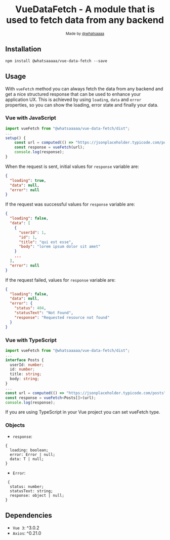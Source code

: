 <h1 align="center">VueDataFetch - A module that is used to fetch data from any backend</h1>

<p align="center">
  <sub>Made by <a href="https://github.com/whatsaaaa">@whatsaaaa</a>
</p>

## Installation

```ssh
npm install @whatsaaaaa/vue-data-fetch --save
```

## Usage

With `vueFetch` method you can always fetch the data from any backend and get a nice structured response that can be used to enhance your application UX. This is achieved by using `loading`, `data` and `error` properties, so you can show the loading, error state and finally your data.

### Vue with JavaScript

```javascript
import vueFetch from "@whatsaaaaa/vue-data-fetch/dist";
...
setup() {
    const url = computed(() => "https://jsonplaceholder.typicode.com/posts");
    const response = vueFetch(url);
    console.log(response);
}
```

When the request is sent, initial values for `response` variable are:

```json
{
  "loading": true,
  "data": null,
  "error": null
}
```

If the request was successful values for `response` variable are:

```json
{
  "loading": false,
  "data": [
    {
      "userId": 1,
      "id": 1,
      "title": "qui est esse",
      "body": "lorem ipsum dolor sit amet"
    }
    ...
  ],
  "error": null
}
```

If the request failed, values for `response` variable are:

```json
{
  "loading": false,
  "data": null,
  "error": {
    "status": 404,
    "statusText": "Not Found",
    "response": "Requested resource not found"
  }
}
```

### Vue with TypeScript

```typescript
import vueFetch from "@whatsaaaaa/vue-data-fetch/dist";
...
interface Posts {
  userId: number;
  id: number;
  title: string;
  body: string;
}
...
const url = computed(() => "https://jsonplaceholder.typicode.com/posts");
const response = vueFetch<Posts[]>(url);
console.log(response);
```

If you are using TypeScript in your Vue project you can set vueFetch<T> type.

### Objects

- `response`:

```
{
  loading: boolean;
  error: Error | null;
  data: T | null;
}
```

- `Error`:

```
 {
  status: number;
  statusText: string;
  response: object | null;
}
```

## Dependencies

- `Vue 3`: ^3.0.2
- `Axios`: ^0.21.0
